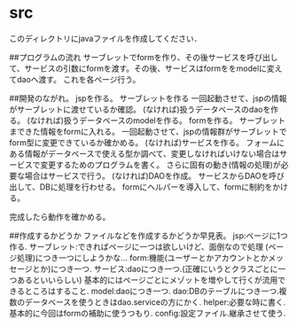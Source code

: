 # src

このディレクトリにjavaファイルを作成してください．


##プログラムの流れ
サーブレットでformを作り、その後サービスを呼び出して、サービスの引数にformを渡す。その後、サービスはformををmodelに変えてdaoへ渡す。
これを各ページ行う。

##開発のながれ。
jspを作る。
サーブレットを作る
一回起動させて、jspの情報がサーブレットに渡せているか確認。
(なければ)扱うデータベースのdaoを作る。
(なければ)扱うデータベースのmodelを作る。
formを作る。
サーブレットまできた情報をformに入れる。
一回起動させて、jspの情報群がサーブレットでform型に変更できているか確かめる。
(なければ)サービスを作る。
フォームにある情報がデータベースで使える型か調べて、変更しなければいけない場合はサービスで変更するためのプログラムを書く。
さらに固有の動き(情報の処理)が必要な場合はサービスで行う。
(なければ)DAOを作成。
サービスからDAOを呼び出して、DBに処理を行わせる。
formにヘルパーを導入して、formに制約をかける。

完成したら動作を確かめる。

##作成するかどうか
ファイルなどを作成するかどうか早見表。
jsp:ページに1つ作る.
サーブレット:できればページに一つは欲しいけど、面倒なので処理 (ページ処理)につき一つにしようかな...
form:機能(ユーザーとかアカウントとかメッセージとか)につき一つ.
サービス:daoにつき一つ.(正確にいうとクラスごとに一つあるといいらしい)
		基本的にはページごとにメゾットを増やして行くが流用できるところはすること.
model:daoにつき一つ.
dao:DBのテーブルにつき一つ.複数のデータベースを使うときはdao.serviceの方にかく.
helper:必要な時に書く.基本的に今回はformの補助に使うつもり.
config:設定ファイル.継承させて使う.
